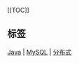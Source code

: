 [[TOC]]

## 标签
[<u>Java</u>](/java/index.md) | 
[<u>MySQL</u>](/mysql/index.md) | 
[<u>分布式</u>](/分布式/index.md)



